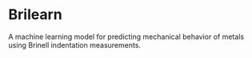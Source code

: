 # Brilearn
A machine learning model for predicting mechanical behavior of metals using Brinell indentation measurements.

